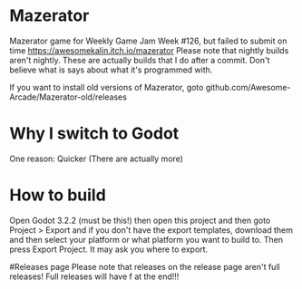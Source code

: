 # Mazerator
Mazerator game for Weekly Game Jam Week #126, but failed to submit on time https://awesomekalin.itch.io/mazerator
Please note that nightly builds aren't nightly. These are actually builds that I do after a commit.
Don't believe what is says about what it's programmed with.

If you want to install old versions of Mazerator, goto github.com/Awesome-Arcade/Mazerator-old/releases

# Why I switch to Godot
One reason: Quicker (There are actually more)

# How to build
Open Godot 3.2.2 (must be this!) then open this project and then goto Project > Export and if you don't have the export templates, download them and then select your platform or what platform you want to build to. Then press Export Project. It may ask you where to export.

#Releases page
Please note that releases on the release page aren't full releases! Full releases will have f at the end!!!
